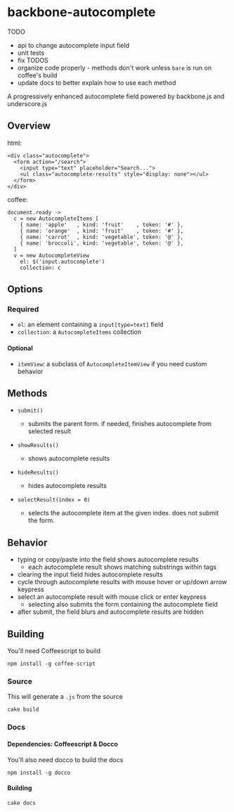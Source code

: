 backbone-autocomplete
=====================

TODO

* api to change autocomplete input field
* unit tests
* fix TODOS
* organize code properly - methods don't work unless `bare` is run on coffee's build
* update docs to better explain how to use each method

A progressively enhanced autocomplete field powered by backbone.js and underscore.js

## Overview

html:

    <div class="autocomplete">
      <form action="/search">
        <input type="text" placeholder="Search...">
        <ul class="autocomplete-results" style="display: none"></ul>
      </form>
    </div>

coffee:

    document.ready ->
      c = new AutocompleteItems [
        { name: 'apple'   , kind: 'fruit'    , token: '#' },
        { name: 'orange'  , kind: 'fruit'    , token: '#' },
        { name: 'carrot'  , kind: 'vegetable', token: '@' },
        { name: 'broccoli', kind: 'vegetable', token: '@' },
      ]
      v = new AutocompleteView
        el: $('input.autocomplete')
        collection: c

## Options

### Required

* `el`: an element containing a `input[type=text]` field
* `collection`: a `AutocompleteItems` collection

#### Optional

* `itemView`: a subclass of `AutocompleteItemView` if you need custom behavior

## Methods

* `submit()`

  * submits the parent form. if needed, finishes autocomplete from selected
    result

* `showResults()`

  * shows autocomplete results

* `hideResults()`

  * hides autocomplete results

* `selectResult(index = 0)`

  * selects the autocomplete item at the given index. does not submit the form.

## Behavior

* typing or copy/paste into the field shows autocomplete results
  * each autocomplete result shows matching substrings within <em></em> tags
* clearing the input field hides autocomplete results
* cycle through autocomplete results with mouse hover or up/down arrow keypress
* select an autocomplete result with mouse click or enter keypress
  * selecting also submits the form containing the autocomplete field
* after submit, the field blurs and autocomplete results are hidden

## Building
You'll need Coffeescript to build

    npm install -g coffee-script

### Source
This will generate a `.js` from the source

    cake build

### Docs

#### Dependencies: Coffeescript & Docco
You'll also need docco to build the docs

    npm install -g docco

#### Building

    cake docs
